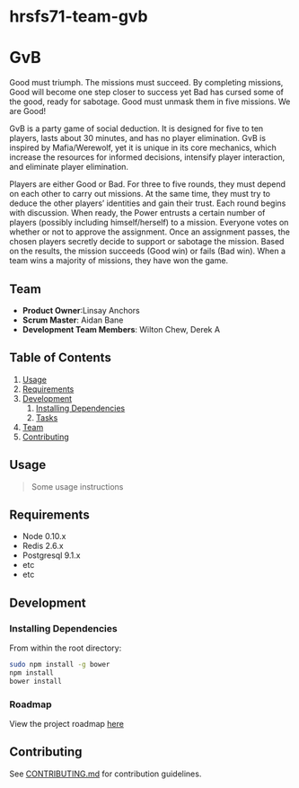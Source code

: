 # hrsfs71-team-gvb
# GvB
Good must triumph. The missions must succeed. By completing missions, Good will become one step closer to success yet Bad has cursed some of the good, ready for sabotage. Good must unmask them in five missions. We are Good!

GvB is a party game of social deduction. It is designed for five to ten players, lasts about 30 minutes, and has no player elimination. GvB is inspired by Mafia/Werewolf, yet it is unique in its core mechanics, which increase the resources for informed decisions, intensify player interaction, and eliminate player elimination.

Players are either Good or Bad. For three to five rounds, they must depend on each other to carry out missions. At the same time, they must try to deduce the other players’ identities and gain their trust. Each round begins with discussion. When ready, the Power entrusts a certain number of players (possibly including himself/herself) to a mission. Everyone votes on whether or not to approve the assignment. Once an assignment passes, the chosen players secretly decide to support or sabotage the mission. Based on the results, the mission succeeds (Good win) or fails (Bad win). When a team wins a majority of missions, they have won the game.

> 

## Team

  - __Product Owner__:Linsay Anchors
  - __Scrum Master__: Aidan Bane
  - __Development Team Members__: Wilton Chew, Derek A

## Table of Contents

1. [Usage](#Usage)
1. [Requirements](#requirements)
1. [Development](#development)
    1. [Installing Dependencies](#installing-dependencies)
    1. [Tasks](#tasks)
1. [Team](#team)
1. [Contributing](#contributing)

## Usage

> Some usage instructions

## Requirements

- Node 0.10.x
- Redis 2.6.x
- Postgresql 9.1.x
- etc
- etc

## Development

### Installing Dependencies

From within the root directory:

```sh
sudo npm install -g bower
npm install
bower install
```

### Roadmap

View the project roadmap [here](LINK_TO_PROJECT_ISSUES)


## Contributing

See [CONTRIBUTING.md](CONTRIBUTING.md) for contribution guidelines.